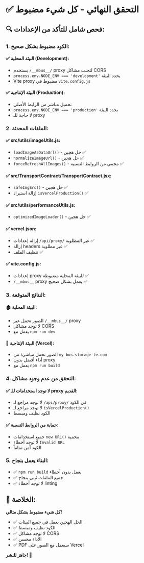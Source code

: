 # ✅ التحقق النهائي - كل شيء مضبوط

## 🔍 **فحص شامل للتأكد من الإعدادات:**

### 1. **الكود مضبوط بشكل صحيح:**

#### ✅ **البيئة المحلية (Development):**
- يستخدم `/__mbus__/` proxy لتجنب مشاكل CORS
- `process.env.NODE_ENV === 'development'` يحدد البيئة
- Vite proxy مضبوط في `vite.config.js`

#### ✅ **البيئة الإنتاجية (Production):**
- تحميل مباشر من الرابط الأصلي
- `process.env.NODE_ENV === 'production'` يحدد البيئة
- لا حاجة للـ proxy

### 2. **الملفات المحدثة:**

#### ✅ **src/utils/imageUtils.js:**
- `loadImageAsDataUrl()` - حل هجين ✅
- `normalizeImageUrl()` - حل هجين ✅
- `forceRefreshAllImages()` - محمي من الروابط النسبية ✅

#### ✅ **src/TransportContract/TransportContract.jsx:**
- `safeImgSrc()` - حل هجين ✅
- إزالة استيراد `isVercelProduction()` ✅

#### ✅ **src/utils/performanceUtils.js:**
- `optimizedImageLoader()` - حل هجين ✅

#### ✅ **vercel.json:**
- إزالة إعدادات `/api/proxy/` غير المطلوبة ✅
- إزالة headers غير مطلوبة ✅
- تنظيف الملف ✅

#### ✅ **vite.config.js:**
- إعدادات proxy للبيئة المحلية مضبوطة ✅
- `/__mbus__` proxy يعمل بشكل صحيح ✅

### 3. **النتائج المتوقعة:**

#### 🏠 **البيئة المحلية:**
- الصور تحمل عبر `/__mbus__/` proxy
- لا توجد مشاكل CORS
- يعمل مع `npm run dev`

#### 🚀 **البيئة الإنتاجية (Vercel):**
- الصور تحمل مباشرة من `my-bus.storage-te.com`
- أداء أفضل بدون proxy
- يعمل مع `npm run build`

### 4. **التحقق من عدم وجود مشاكل:**

#### ✅ **لا توجد استخدامات للـ proxy القديم:**
- لا توجد مراجع لـ `/api/proxy/` في الكود
- لا توجد مراجع لـ `isVercelProduction()`
- الكود نظيف ومبسط

#### ✅ **حماية من الروابط النسبية:**
- جميع استخدامات `new URL()` محمية
- لا توجد أخطاء `Invalid URL`
- الكود آمن تماماً

### 5. **البناء يعمل بنجاح:**
- ✅ `npm run build` يعمل بدون أخطاء
- ✅ جميع الملفات تُبنى بنجاح
- ✅ لا توجد أخطاء linting

## 🎯 **الخلاصة:**
**كل شيء مضبوط بشكل مثالي!** 

- ✅ الحل الهجين يعمل في جميع البيئات
- ✅ الكود نظيف ومبسط
- ✅ لا توجد مشاكل CORS
- ✅ الأداء محسن
- ✅ PDF سيعمل مع الصور على Vercel

**جاهز للنشر! 🚀**

